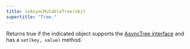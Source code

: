 ```yaml
---
title: isAsyncMutableTree(obj)
supertitle: "Tree."
---
```


Returns true if the indicated object supports the [AsyncTree interface](/async-tree/interface.html) and has a `set(key, value)` method.
